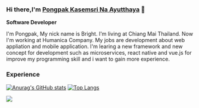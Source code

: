 ### Hi there,I'm [Pongpak Kasemsri Na Ayutthaya](http://github.com) 👋 

**Software Developer**

I'm Pongpak, My nick name is Bright. I'm living at Chiang Mai Thailand. Now I'm working at Humanica Company. My jobs are development about web appliation and mobile application.
I'm learing a new framework and new concept for development such as microservices, react native and vue.js for improve my programming skill and i want to gain more experience.

### Experience

[![Anurag's GitHub stats](https://github-readme-stats.vercel.app/api?username=brightpongpak&show_icons=true)](https://github.com/anuraghazra/github-readme-stats)
[![Top Langs](https://github-readme-stats.vercel.app/api/top-langs/?username=brightpongpak&langs_count=8)](https://github.com/anuraghazra/github-readme-stats)

![](https://komarev.com/ghpvc/?username=tmpongpak)



<!--
**tmpongpak/tmpongpak** is a ✨ _special_ ✨ repository because its `README.md` (this file) appears on your GitHub profile.
